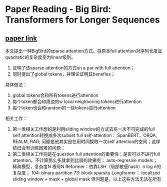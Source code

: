 # Paper Reading - Big Bird: Transformers for Longer Sequences

## [paper link](https://proceedings.neurips.cc/paper/2020/file/c8512d142a2d849725f31a9a7a361ab9-Paper.pdf)

本文提出一种BigBird的sparse attention方式。将原本full attention对序列长度呈quadratic的复杂度变为linear级别。
1. 证明了该sparse attention的方式on a par with full attention；
2. 同时提出了global tokens，并理论证明其benefies；

具体做法：
1. global tokens会和所有tokens进行attention
2. 每个token都会和周边的w local neighboring tokens进行attention
3. 每个token也会和random的一些tokens进行attention

相关工作：
1. 第一类相关工作想的是利用sliding window的方式去将一次不可完成的full self attention转换成多次subset full self-attention： SpanBERT，ORQA, REALM, RAG; 问题是他其实是在用时间换取一次self attention的空间；这样依旧会有训练困难的问题；
2. 第二类相关工作则是在question full attention的重要性；是否可以不进行full attention，不计算那么多就拿到比肩的效果呢；
auto-regresive models；
稀疏模型，复杂度N 根号N
Reformer：依靠LSH（局部敏感hash）n log n的复杂度；
104: binary partition
73: block sparsity
Longformer： localized sliding window + mask + global mask
但问题是，以上这些方法无法在所有
